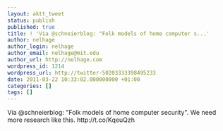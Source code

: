 ```yaml
---
layout: aktt_tweet
status: publish
published: true
title: ! 'Via @schneierblog: "Folk models of home computer s...'
author: nelhage
author_login: nelhage
author_email: nelhage@mit.edu
author_url: http://nelhage.com
wordpress_id: 1214
wordpress_url: http://twitter-50203333398495233
date: 2011-03-22 10:33:02.000000000 +01:00
categories: []
tags: []
---
```

Via @schneierblog: "Folk models of home computer security". We need more research like this. http:&#47;&#47;t.co&#47;KqeuQzh
